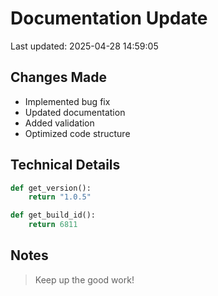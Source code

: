 # Documentation Update

Last updated: 2025-04-28 14:59:05

## Changes Made
- Implemented bug fix
- Updated documentation
- Added validation
- Optimized code structure

## Technical Details
```python
def get_version():
    return "1.0.5"

def get_build_id():
    return 6811
```

## Notes
> Keep up the good work!
